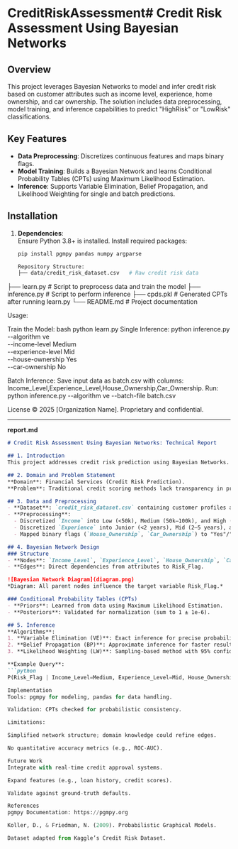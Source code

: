 # CreditRiskAssessment# Credit Risk Assessment Using Bayesian Networks

## Overview
This project leverages Bayesian Networks to model and infer credit risk based on customer attributes such as income level, experience, home ownership, and car ownership. The solution includes data preprocessing, model training, and inference capabilities to predict "HighRisk" or "LowRisk" classifications.

## Key Features
- **Data Preprocessing**: Discretizes continuous features and maps binary flags.
- **Model Training**: Builds a Bayesian Network and learns Conditional Probability Tables (CPTs) using Maximum Likelihood Estimation.
- **Inference**: Supports Variable Elimination, Belief Propagation, and Likelihood Weighting for single and batch predictions.

## Installation
1. **Dependencies**:  
   Ensure Python 3.8+ is installed. Install required packages:  
   ```bash
   pip install pgmpy pandas numpy argparse

   Repository Structure:
   ├── data/credit_risk_dataset.csv   # Raw credit risk data
├── learn.py                       # Script to preprocess data and train the model
├── inference.py                   # Script to perform inference
├── cpds.pkl                       # Generated CPTs after running learn.py
└── README.md                      # Project documentation

Usage:

Train the Model:
bash
python learn.py
Single Inference:
python inference.py \
  --algorithm ve \
  --income-level Medium \
  --experience-level Mid \
  --house-ownership Yes \
  --car-ownership No

  Batch Inference:
  Save input data as batch.csv with columns: Income_Level,Experience_Level,House_Ownership,Car_Ownership. Run:
  python inference.py --algorithm ve --batch-file batch.csv

License
© 2025 [Organization Name]. Proprietary and confidential.

---

**report.md**  
```markdown
# Credit Risk Assessment Using Bayesian Networks: Technical Report

## 1. Introduction
This project addresses credit risk prediction using Bayesian Networks. The goal is to infer the probability of a customer defaulting (Risk_Flag) based on financial and demographic attributes.

## 2. Domain and Problem Statement
**Domain**: Financial Services (Credit Risk Prediction).  
**Problem**: Traditional credit scoring methods lack transparency in probabilistic reasoning. Bayesian Networks provide a interpretable framework to model dependencies between risk factors.

## 3. Data and Preprocessing
- **Dataset**: `credit_risk_dataset.csv` containing customer profiles and loan details.
- **Preprocessing**:  
  - Discretized `Income` into Low (<50k), Medium (50k–100k), and High (>100k).  
  - Discretized `Experience` into Junior (<2 years), Mid (2–5 years), and Senior (>5 years).  
  - Mapped binary flags (`House_Ownership`, `Car_Ownership`) to "Yes"/"No".  

## 4. Bayesian Network Design
### Structure
- **Nodes**: `Income_Level`, `Experience_Level`, `House_Ownership`, `Car_Ownership` (parents) → `Risk_Flag` (child).  
- **Edges**: Direct dependencies from attributes to Risk_Flag.  

![Bayesian Network Diagram](diagram.png)  
*Diagram: All parent nodes influence the target variable Risk_Flag.*

### Conditional Probability Tables (CPTs)
- **Priors**: Learned from data using Maximum Likelihood Estimation.  
- **Posteriors**: Validated for normalization (sum to 1 ± 1e-6).  

## 5. Inference
**Algorithms**:  
1. **Variable Elimination (VE)**: Exact inference for precise probabilities.  
2. **Belief Propagation (BP)**: Approximate inference for faster results.  
3. **Likelihood Weighting (LW)**: Sampling-based method with 95% confidence intervals.  

**Example Query**:  
```python
P(Risk_Flag | Income_Level=Medium, Experience_Level=Mid, House_Ownership=Yes, Car_Ownership=No)

Implementation
Tools: pgmpy for modeling, pandas for data handling.

Validation: CPTs checked for probabilistic consistency.

Limitations:

Simplified network structure; domain knowledge could refine edges.

No quantitative accuracy metrics (e.g., ROC-AUC).

Future Work
Integrate with real-time credit approval systems.

Expand features (e.g., loan history, credit scores).

Validate against ground-truth defaults.

References
pgmpy Documentation: https://pgmpy.org

Koller, D., & Friedman, N. (2009). Probabilistic Graphical Models.

Dataset adapted from Kaggle’s Credit Risk Dataset.